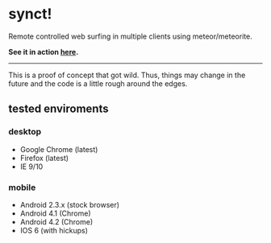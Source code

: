 # synct!

Remote controlled web surfing in multiple clients using meteor/meteorite.

**See it in action [here](http://synct.meteor.com/).**


----

This is a proof of concept that got wild. Thus, things may change in the future and the code is a little rough around the edges. 


## tested enviroments

### desktop

* Google Chrome (latest)
* Firefox (latest)
* IE 9/10

### mobile

* Android 2.3.x (stock browser)
* Android 4.1 (Chrome)
* Android 4.2 (Chrome)
* IOS 6 (with hickups)

